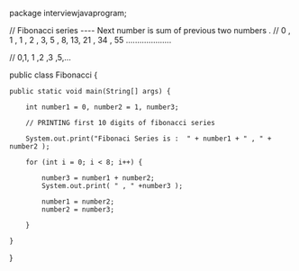 package interviewjavaprogram;

// Fibonacci series ----  Next number is sum of previous two numbers .
// 0 , 1 , 1 , 2 , 3, 5 , 8, 13, 21 , 34 , 55 ....................

// 0,1, 1 ,2 ,3 ,5,...

public class Fibonacci {

	public static void main(String[] args) {

		int number1 = 0, number2 = 1, number3;

		// PRINTING first 10 digits of fibonacci series
		
		System.out.print("Fibonaci Series is :  " + number1 + " , " + number2 );

		for (int i = 0; i < 8; i++) {

			number3 = number1 + number2;
			System.out.print( " , " +number3 );

			number1 = number2;
			number2 = number3;
			
		}

	}

}
